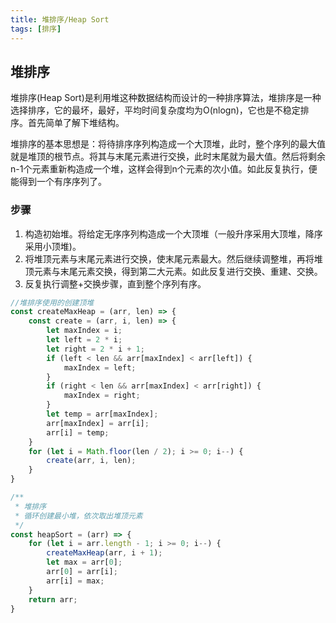 ```yaml
---
title: 堆排序/Heap Sort
tags: [排序]
---
```


## 堆排序
堆排序(Heap Sort)是利用堆这种数据结构而设计的一种排序算法，堆排序是一种选择排序，它的最坏，最好，平均时间复杂度均为O(nlogn)，它也是不稳定排序。首先简单了解下堆结构。

堆排序的基本思想是：将待排序序列构造成一个大顶堆，此时，整个序列的最大值就是堆顶的根节点。将其与末尾元素进行交换，此时末尾就为最大值。然后将剩余n-1个元素重新构造成一个堆，这样会得到n个元素的次小值。如此反复执行，便能得到一个有序序列了。
### 步骤
1. 构造初始堆。将给定无序序列构造成一个大顶堆（一般升序采用大顶堆，降序采用小顶堆)。
2. 将堆顶元素与末尾元素进行交换，使末尾元素最大。然后继续调整堆，再将堆顶元素与末尾元素交换，得到第二大元素。如此反复进行交换、重建、交换。
3. 反复执行调整+交换步骤，直到整个序列有序。

```js
//堆排序使用的创建顶堆
const createMaxHeap = (arr, len) => {
    const create = (arr, i, len) => {
        let maxIndex = i;
        let left = 2 * i;
        let right = 2 * i + 1;
        if (left < len && arr[maxIndex] < arr[left]) {
            maxIndex = left;
        }
        if (right < len && arr[maxIndex] < arr[right]) {
            maxIndex = right;
        }
        let temp = arr[maxIndex];
        arr[maxIndex] = arr[i];
        arr[i] = temp;
    }
    for (let i = Math.floor(len / 2); i >= 0; i--) {
        create(arr, i, len);
    }
}

/**
 * 堆排序
 * 循环创建最小堆，依次取出堆顶元素
 */
const heapSort = (arr) => {
    for (let i = arr.length - 1; i >= 0; i--) {
        createMaxHeap(arr, i + 1);
        let max = arr[0];
        arr[0] = arr[i];
        arr[i] = max;
    }
    return arr;
}
```